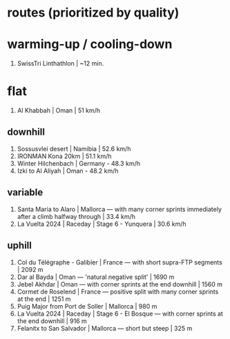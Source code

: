# routes (prioritized by quality)
# warming-up / cooling-down
1. SwissTri Linthathlon | ~12 min.

# flat
1. Al Khabbah | Oman | 51 km/h

## downhill
1. Sossusvlei desert | Namibia | 52.6 km/h
2. IRONMAN Kona 20km | 51.1 km/h
3. Winter Hilchenbach | Germany - 48.3 km/h
4. Izki to Al Aliyah | Oman - 48.2 km/h

## variable
1. Santa Maria to Alaro | Mallorca ― with many corner sprints immediately after a climb halfway through | 33.4 km/h
2. La Vuelta 2024 | Raceday | Stage 6 - Yunquera | 30.6 km/h

## uphill
1. Col du Télégraphe - Galibier | France ― with short supra-FTP segments | 2092 m
2. Dar al Bayda | Oman ― 'natural negative split' | 1690 m
3. Jebel Akhdar | Oman ― with corner sprints at the end downhill | 1560 m
4. Cormet de Roselend | France ― positive split with many corner sprints at the end | 1251 m
5. Puig Major from Port de Soller | Mallorca | 980 m
6. La Vuelta 2024 | Raceday | Stage 6 - El Bosque ― with corner sprints at the end downhill | 916 m
7. Felanitx to San Salvador | Mallorca ― short but steep | 325 m